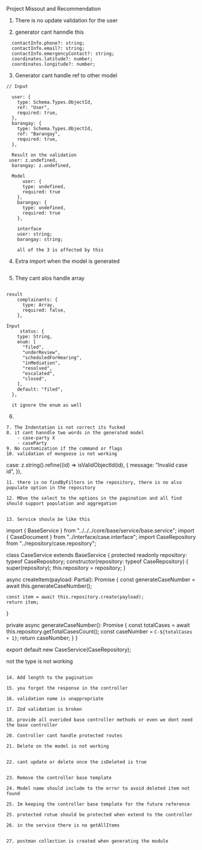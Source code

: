 Project Missout and Recommendation

1. There is no update validation for the user

2. generator cant hanndle this 

```
  contactInfo.phone?: string;
  contactInfo.email?: string;
  contactInfo.emergencyContact?: string;
  coordinates.latitude?: number;
  coordinates.longitude?: number;

```

3. Generator cant handle ref to other model
```
// Input

  user: {
    type: Schema.Types.ObjectId,
    ref: "User",
    required: true,
  },
  barangay: {
    type: Schema.Types.ObjectId,
    ref: "Barangay",
    required: true,
  },

  Result on the validation
 user: z.undefined,
  barangay: z.undefined,

  Model
      user: {
      type: undefined,
      required: true
    },
    barangay: {
      type: undefined,
      required: true
    },

    interface
    user: string;
    barangay: string;

    all of the 3 is affected by this
```


4.  Extra import  when the model is generated
```
```

5.  They cant alos handle array

```

result
    complainants: {
      type: Array,
      required: false,
    },

Input
     status: {
    type: String,
    enum: [
      "filed",
      "underReview",
      "scheduledForHearing",
      "inMediation",
      "resolved",
      "escalated",
      "closed",
    ],
    default: "filed",
  },

  it ignore the enum as well

```

6. 

```
7. The Indentation is not correct its fucked
8. it cant hanndle two words in the generated model
    - case-party X
    - caseParty
9. No customization if the command or flags
10. validation of mongoose is not working
```
  case: z.string().refine((id) => isValidObjectId(id), {
    message: "Invalid case id",
  }),
```
11. there is no findByFilters in the repository, there is no also populate option in the repository

12. MOve the select to the options in the pagination and all find should support population and aggregation


13. Service shoule be like this 

```
import { BaseService } from "../../../core/base/service/base.service";
import { CaseDocument } from "../interface/case.interface";
import CaseRepository from "../repository/case.repository";

class CaseService extends BaseService<CaseDocument> {
  protected readonly repository: typeof CaseRepository;
  constructor(repository: typeof CaseRepository) {
    super(repository);
    this.repository = repository;
  }

  async createItem(payload: Partial<CaseDocument>): Promise<CaseDocument> {
    const generateCaseNumber = await this.generateCaseNumber();

    const item = await this.repository.create(payload);
    return item;
  }

  private async generateCaseNumber(): Promise<string> {
    const totalCases = await this.repository.getTotalCasesCount();
    const caseNumber = `C-${totalCases + 1}`;
    return caseNumber;
  }
}

export default new CaseService(CaseRepository);


not the type is not working


```

14. Add length to the pagination 

15. you forgot the response in the controller

16. validation name is unappropriate

17. Zod validation is broken

18. provide all overided base controller methods or even we dont need the base controller

20. Controller cant handle protected routes

21. Delete on the model is not working


22. cant update or delete once the isDeleted is true


23. Remove the controller base template

24. Model name should include to the error to avoid deleted item not found

25. Im keeping the controller base template for the future reference

25. protected rotue should be protected when extend to the controller

26. in the service there is no getAllItems


27. postman collection is created when generating the module
